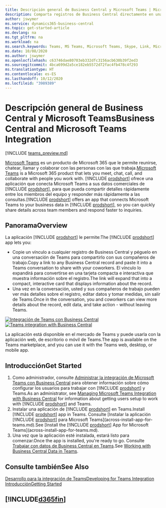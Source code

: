 ```yaml
---
title: Descripción general de Business Central y Microsoft Teams | Microsoft Docs
description: Comparta registros de Business Central directamente en una conversación de Teams.
author: jswymer
ms.service: dynamics365-business-central
ms.topic: get-started-article
ms.devlang: na
ms.tgt_pltfrm: na
ms.workload: na
ms.search.keywords: Teams, MS Teams, Microsoft Teams, Skype, Link, Microsoft 365, collaborate, collaboration, teamwork
ms.date: 10/08/2020
ms.author: jswymer
ms.openlocfilehash: c63746dae80703eb332dfc3156acb630b39f2ed3
ms.sourcegitcommit: 4bca699d2a5ce182eb5572d72fac4fb478c4f293
ms.translationtype: HT
ms.contentlocale: es-ES
ms.lasthandoff: 10/12/2020
ms.locfileid: "3989389"
---
```

# <a name="business-central-and-microsoft-teams-integration"></a><span data-ttu-id="fb685-103">Descripción general de Business Central y Microsoft Teams</span><span class="sxs-lookup"><span data-stu-id="fb685-103">Business Central and Microsoft Teams Integration</span></span>

[!INCLUDE [teams_preview.md](includes/teams_preview.md)]

<span data-ttu-id="fb685-104">[Microsoft Teams](https://www.microsoft.com/en-us/microsoft-365/microsoft-teams) es un producto de Microsoft 365 que le permite reunirse, chatear, llamar y colaborar con las personas con las que trabaja.</span><span class="sxs-lookup"><span data-stu-id="fb685-104">[Microsoft Teams](https://www.microsoft.com/en-us/microsoft-365/microsoft-teams) is a Microsoft 365 product that lets you meet, chat, call, and collaborate with people you work with.</span></span> <span data-ttu-id="fb685-105">[!INCLUDE [prodshort](includes/prodshort.md)] ofrece una aplicación que conecta Microsoft Teams a sus datos comerciales de [!INCLUDE [prodshort](includes/prodshort.md)], para que pueda compartir detalles rápidamente entre los miembros del equipo y responder más rápidamente a las consultas.</span><span class="sxs-lookup"><span data-stu-id="fb685-105">[!INCLUDE [prodshort](includes/prodshort.md)] offers an app that connects Microsoft Teams to your business data in [!INCLUDE [prodshort](includes/prodshort.md)], so you can quickly share details across team members and respond faster to inquiries.</span></span>

## <a name="overview"></a><span data-ttu-id="fb685-106">Panorama</span><span class="sxs-lookup"><span data-stu-id="fb685-106">Overview</span></span>

<span data-ttu-id="fb685-107">La aplicación [!INCLUDE [prodshort](includes/prodshort.md)] le permite:</span><span class="sxs-lookup"><span data-stu-id="fb685-107">The [!INCLUDE [prodshort](includes/prodshort.md)] app lets you:</span></span>

- <span data-ttu-id="fb685-108">Copie un vínculo a cualquier registro de Business Central y péguelo en una conversación de Teams para compartirlo con sus compañeros de trabajo.</span><span class="sxs-lookup"><span data-stu-id="fb685-108">Copy a link to any Business Central record and paste it into a Teams conversation to share with your coworkers.</span></span> <span data-ttu-id="fb685-109">El vínculo lo expandirá para convertirse en una tarjeta compacta e interactiva que muestra información sobre el registro.</span><span class="sxs-lookup"><span data-stu-id="fb685-109">The link will expand that into a compact, interactive card that displays information about the record.</span></span>
- <span data-ttu-id="fb685-110">Una vez en la conversación, usted y sus compañeros de trabajo pueden ver más detalles sobre el registro, editar datos y tomar medidas, sin salir de Teams.</span><span class="sxs-lookup"><span data-stu-id="fb685-110">Once in the conversation, you and coworkers can view more details about the record, edit data, and take action - without leaving Teams.</span></span>

<span data-ttu-id="fb685-111">[![Integración de Teams con Business Central](media/teams-intro-v3.png)](media/teams-intro-v3.png#lightbox)</span><span class="sxs-lookup"><span data-stu-id="fb685-111">[![Teams integration with Business Central](media/teams-intro-v3.png)](media/teams-intro-v3.png#lightbox)</span></span>

<span data-ttu-id="fb685-112">La aplicación está disponible en el mercado de Teams y puede usarla con la aplicación web, de escritorio o móvil de Teams.</span><span class="sxs-lookup"><span data-stu-id="fb685-112">The app is available on the Teams marketplace, and you can use it with the Teams web, desktop, or mobile app.</span></span>

## <a name="get-started"></a><span data-ttu-id="fb685-113">Introducción</span><span class="sxs-lookup"><span data-stu-id="fb685-113">Get Started</span></span>

1. <span data-ttu-id="fb685-114">Como administrador, consulte [Administrar la integración de Microsoft Teams con Business Central](admin-teams-integration.md) para obtener información sobre cómo configurar los usuarios para trabajar con [!INCLUDE [prodshort](includes/prodshort.md)] y Teams.</span><span class="sxs-lookup"><span data-stu-id="fb685-114">As an administrator, see [Managing Microsoft Teams Integration with Business Central](admin-teams-integration.md) for information about getting users setup to work with [!INCLUDE [prodshort](includes/prodshort.md)] and Teams.</span></span>
2. <span data-ttu-id="fb685-115">Instalar una aplicación de [!INCLUDE [prodshort](includes/prodshort.md)] en Teams.</span><span class="sxs-lookup"><span data-stu-id="fb685-115">Install [!INCLUDE [prodshort](includes/prodshort.md)] app in Teams.</span></span> <span data-ttu-id="fb685-116">Consulte [Instalar la aplicación [!INCLUDE [prodshort](includes/prodshort.md)] para Microsoft Teams](across-install-app-for-teams.md).</span><span class="sxs-lookup"><span data-stu-id="fb685-116">See [Install the [!INCLUDE [prodshort](includes/prodshort.md)] App for Microsoft Teams](across-install-app-for-teams.md).</span></span>
3. <span data-ttu-id="fb685-117">Una vez que la aplicación esté instalada, estará listo para comenzar.</span><span class="sxs-lookup"><span data-stu-id="fb685-117">Once the app is installed, you're ready to go.</span></span> <span data-ttu-id="fb685-118">Consulte [Trabajar con datos de Business Central en Teams](across-working-with-teams.md).</span><span class="sxs-lookup"><span data-stu-id="fb685-118">See [Working with Business Central Data in Teams](across-working-with-teams.md).</span></span> 

## <a name="see-also"></a><span data-ttu-id="fb685-119">Consulte también</span><span class="sxs-lookup"><span data-stu-id="fb685-119">See Also</span></span>

[<span data-ttu-id="fb685-120">Desarrollo para la integración de Teams</span><span class="sxs-lookup"><span data-stu-id="fb685-120">Developing for Teams Integration</span></span>](/dynamics365/business-central/dev-itpro/developer/devenv-develop-for-teams)  
[<span data-ttu-id="fb685-121">Introducción</span><span class="sxs-lookup"><span data-stu-id="fb685-121">Getting Started</span></span>](product-get-started.md)  
## [!INCLUDE[d365fin](includes/free_trial_md.md)]  
